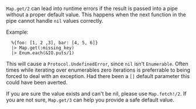 `Map.get/2` can lead into runtime errors if the result is passed into a pipe
without a proper default value. This happens when the next function in the
pipe cannot handle `nil` values correctly.

Example:

      %{foo: [1, 2 ,3], bar: [4, 5, 6]}
      |> Map.get(:missing_key)
      |> Enum.each(&IO.puts/1)

This will cause a `Protocol.UndefinedError`, since `nil` isn't `Enumerable`.
Often times while iterating over enumerables zero iterations is preferrable
to being forced to deal with an exception. Had there been a `[]` default
parameter this could have been averted.

If you are sure the value exists and can't be nil, please use `Map.fetch!/2`.
If you are not sure, `Map.get/3` can help you provide a safe default value.
